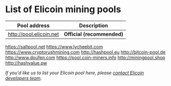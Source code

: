 # List of Elicoin mining pools

Pool address | Description
------------ | -----------
http://pool.elicoin.net | **Official (recommended)**
https://saltpool.net
https://www.lycheebit.com
https://www.cryptorushmining.com
http://hashpool.eu 
http://bitcoin-pool.de
http://www.doufen.com
https://pool.coin-miners.info
http://miningpool.shop
http://hashvalue.pw

*If you'd like us to list your Elicoin pool here, please [contact Elicoin developers team](https://github.com/elicoin/elicoin/blob/master/README.md#contact-info-and-links).*
